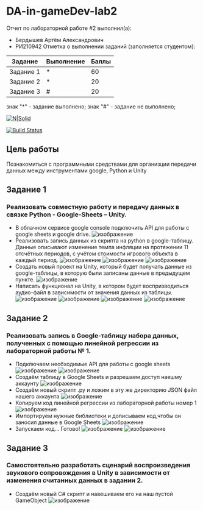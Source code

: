 # DA-in-gameDev-lab2
Отчет по лабораторной работе #2 выполнил(а):
- Бердышев Артём Александрович
- РИ210942
Отметка о выполнении заданий (заполняется студентом):

| Задание | Выполнение | Баллы |
| ------ | ------ | ------ |
| Задание 1 | * | 60 |
| Задание 2 | * | 20 |
| Задание 3 | # | 20 |

знак "*" - задание выполнено; знак "#" - задание не выполнено;

[![N|Solid](https://cldup.com/dTxpPi9lDf.thumb.png)](https://nodesource.com/products/nsolid)

[![Build Status](https://travis-ci.org/joemccann/dillinger.svg?branch=master)](https://travis-ci.org/joemccann/dillinger)

## Цель работы
Познакомиться с программными средствами для организции передачи данных между инструментами google, Python и Unity

## Задание 1
### Реализовать совместную работу и передачу данных в связке Python - Google-Sheets – Unity.
- В облачном сервисе google console подключить API для работы с google sheets и google drive.
![изображение](https://user-images.githubusercontent.com/104849066/194360537-b5cb53cf-4e68-4580-b5a3-4efc1ac35811.png)
- Реализовать запись данных из скрипта на python в google-таблицу. Данные описывают изменение темпа инфляции на протяжении 11 отсчётных периодов, с учётом стоимости игрового объекта в каждый период.
![изображение](https://user-images.githubusercontent.com/104849066/194361151-ea7e1d8f-9b34-4efc-8489-78bbbdb17bc1.png)
![изображение](https://user-images.githubusercontent.com/104849066/194362513-d5f358b7-78ef-42a8-923e-1c72f5c7119a.png)
![изображение](https://user-images.githubusercontent.com/104849066/194362608-89bcdcba-b215-424e-98dd-7ab37d6331b9.png)
- Создать новый проект на Unity, который будет получать данные из google-таблицы, в которую были записаны данные в предыдущем пункте.
![изображение](https://user-images.githubusercontent.com/104849066/194363223-985f1c81-dfa8-4605-b96c-b66781d9c7d7.png)
- Написать функционал на Unity, в котором будет воспризводиться аудио-файл в зависимости от значения данных из таблицы.
![изображение](https://user-images.githubusercontent.com/104849066/194363498-e55ee4f1-8138-4ee1-b1ca-29ef7026d27d.png)
![изображение](https://user-images.githubusercontent.com/104849066/194363603-ad1e25d7-c5bb-450a-b96a-28315cf2f47d.png)
![изображение](https://user-images.githubusercontent.com/104849066/194363675-b83823d9-6937-4a42-973a-2a66a205f9c9.png)
![изображение](https://user-images.githubusercontent.com/104849066/194363994-74696c2c-a1cf-466f-ba70-05736b34dca0.png)

## Задание 2
### Реализовать запись в Google-таблицу набора данных, полученных с помощью линейной регрессии из лабораторной работы № 1. 
- Подключаем необходимые API для работы с google sheets
![изображение](https://user-images.githubusercontent.com/104849066/194364716-1a477a46-4b2e-42e8-9879-87cdfc1bad2a.png)
![изображение](https://user-images.githubusercontent.com/104849066/194365251-9d2f5944-16fd-4757-9704-e612915decd9.png)
- Создаём таблицу в Google Sheets и разрешаем доступ наешму аккаунту
![изображение](https://user-images.githubusercontent.com/104849066/194365804-91a01807-97e8-4d1e-bb53-296ed8cd8426.png)
- Создаём новый скрипт .py и ложим в эту же директорию JSON файл нашего аккаунта
![изображение](https://user-images.githubusercontent.com/104849066/194366425-47a73bd3-88e5-436d-a6da-de26a5e31f2a.png)
- Копируем код линейной регрессии из лабораторной работы номер 1
![изображение](https://user-images.githubusercontent.com/104849066/194366548-31ec4313-226c-4a90-9e21-99f05fe9ceb6.png)
- Импортируем нужные библиотеки и дописываем код,чтобы он заносил данные в Google Sheets
![изображение](https://user-images.githubusercontent.com/104849066/194367994-a86b1fe9-6061-40ef-a449-e51ba4fe4095.png)
- Запускаем код... Готово!
![изображение](https://user-images.githubusercontent.com/104849066/194368298-aba70d36-b692-45ea-93b3-cf5311fb44be.png)
![изображение](https://user-images.githubusercontent.com/104849066/194368413-8def407d-70c9-4419-8393-0287807a4163.png)
## Задание 3
### Самостоятельно разработать сценарий воспроизведения звукового сопровождения в Unity в зависимости от изменения считанных данных в задании 2.
- Создаём новый C# скрипт и навешиваем его на наш пустой GameObject
![изображение](https://user-images.githubusercontent.com/104849066/194374152-509141ed-43c4-4a9d-bf13-5d42b8a40541.png)

